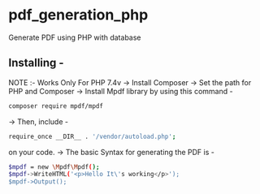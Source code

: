# pdf_generation_php
Generate PDF using PHP with database

## Installing - 
NOTE :- Works Only For PHP 7.4v
-> Install Composer
-> Set the path for PHP and Composer
-> Install Mpdf library by using this command -
```bash
composer require mpdf/mpdf
```
-> Then, include -
  ```bash
  require_once __DIR__ . '/vendor/autoload.php';
  ```
  on your code.
-> The basic Syntax for generating the PDF is -
 ```bash
 $mpdf = new \Mpdf\Mpdf();
 $mpdf->WriteHTML('<p>Hello It\'s working</p>');
 $mpdf->Output();
 ```
